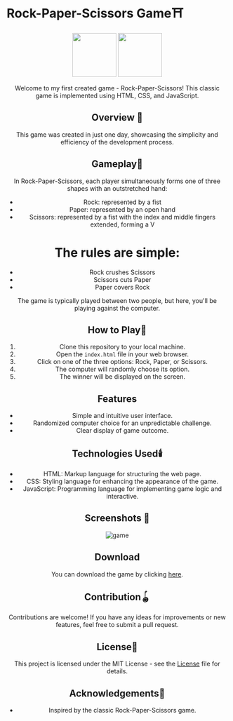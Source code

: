 # Rock-Paper-Scissors Game⛩️
<div align="center">
<img src="https://user-images.githubusercontent.com/74038190/212257454-16e3712e-945a-4ca2-b238-408ad0bf87e6.gif" width="100">
<img src="https://user-images.githubusercontent.com/74038190/212257468-1e9a91f1-b626-4baa-b15d-5c385dfa7ed2.gif" width="100">

Welcome to my first created game - Rock-Paper-Scissors! This classic game is implemented using HTML, CSS, and JavaScript.
## Overview 🧭

This game was created in just one day, showcasing the simplicity and efficiency of the development process.

## Gameplay🎯
In Rock-Paper-Scissors, each player simultaneously forms one of three shapes with an outstretched hand:
- Rock: represented by a fist
- Paper: represented by an open hand
- Scissors: represented by a fist    with the index and middle fingers
 extended, forming a V
#  The rules are simple:
- Rock crushes Scissors
- Scissors cuts Paper
- Paper covers Rock

The game is typically played between two people, but here, you'll be playing against the computer.

## How to Play🧶

1. Clone this repository to your local machine.
2. Open the `index.html` file in your web browser.
3. Click on one of the three options: Rock, Paper, or Scissors.
4. The computer will randomly choose its option.
5. The winner will be displayed on the screen.

## Features

- Simple and intuitive user interface.
- Randomized computer choice for an unpredictable challenge.
- Clear display of game outcome.

## Technologies Used🕯️

- HTML: Markup language for structuring the web page.
- CSS: Styling language for enhancing the appearance of the game.
- JavaScript: Programming language for implementing game logic and interactive.

## Screenshots 📸
![game](https://github.com/Shtamim/Rock-Paper-Scissors/assets/134215366/f368a8d6-85d2-45b9-8a7c-d50dca5055f8)

## Download

You can download the game by clicking [here](https://www.webintoapp.com/store/300799).

## Contribution🪀

Contributions are welcome! If you have any ideas for improvements or new features, feel free to submit a pull request.

## License📜

This project is licensed under the MIT License - see the [License](LICENSE) file for details.

## Acknowledgements📕

- Inspired by the classic Rock-Paper-Scissors game.
  
